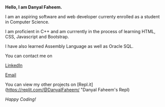 **Hello, I am Danyal Faheem.**

I am an aspiring software and web developer currenty enrolled as a student in Computer Science.

I am proficient in C++ and am currrently in the process of learning HTML, CSS, Javascript and Bootstrap.

I have also learned Assembly Language as well as Oracle SQL.

You can contact me on 

[LinkedIn](https://www.linkedin.com/in/danyal-faheem-0268111b3/ "Danyal Faheem's LinkedIn")

[Email](mailto:danyalfaheem@gmail.com "Danyal Faheem's Email")

You can view my other projects on [Repl.it](https://replit.com/@DanyalFaheem/ "Danyal Faheem's Repl)

*Happy Coding!*

<!---
DanyalFaheem/DanyalFaheem is a ✨ special ✨ repository because its `README.md` (this file) appears on your GitHub profile.
You can click the Preview link to take a look at your changes.
--->
